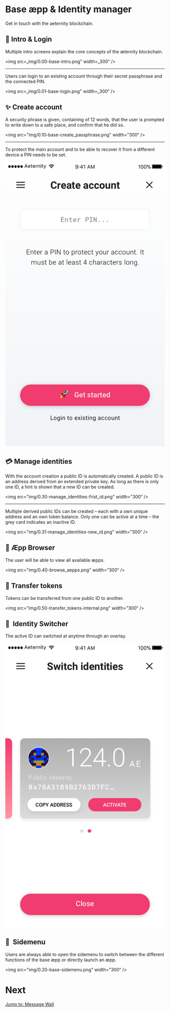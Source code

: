# Base æpp & Identity manager
Get in touch with the aeternity blockchain. 


## 🔐  Intro & Login
Multiple intro screens explain the core concepts of the æternity blockchain. 

<img src=„img/0.00-base-intro.png" width=„300“ />

---

Users can login to an existing account through their secret passphrase and the connected PIN. 

<img src=„img/0.01-base-login.png" width=„300“ />


## ✨  Create account
A security phrase is given, containing of 12 words, that the user is prompted to write down to a safe place, and confirm that he did so.

<img src="img/0.10-base-create_passphrase.png" width="300“ />

---

To protect the main account and to be able to recover it from a different device a PIN needs to be set.

<img src="img/0.11-base-create_pin.png" width=„300“ />


## 💳  Manage identities
With the account creation a public ID is automatically created.  A public ID is an address derived from an extended private key. As long as there is only one ID, a hint is shown that a new ID can be created.

<img src="img/0.30-manage_identities-frist_id.png" width="300“ />

___

Multiple derived public IDs can be created – each with a own unique address and an own token balance. Only one can be active at a time – the grey card indicates an inactive ID.

<img src="img/0.31-manage_identities-new_id.png" width="300“ />


## 👀  Æpp Browser
The user will be able to view all available æpps.

<img src="img/0.40-browse_aepps.png" width="300“ />


## 💸  Transfer tokens
Tokens can be transferred from one public ID to another.

<img src="img/0.50-transfer_tokens-internal.png" width="300“ />


## 🤞  Identity Switcher
The active ID can switched at anytime through an overlay.

<img src="img/0.60-switch_identities-inactive.png" width=„300“ />


## 🤳  Sidemenu
Users are always able to open the sidemenu to switch between the different functions of the base æpp or directly launch an æpp.

<img src="img/0.20-base-sidemenu.png“ width="300“ />



# Next
[Jump to: Message Wall](wall.md)